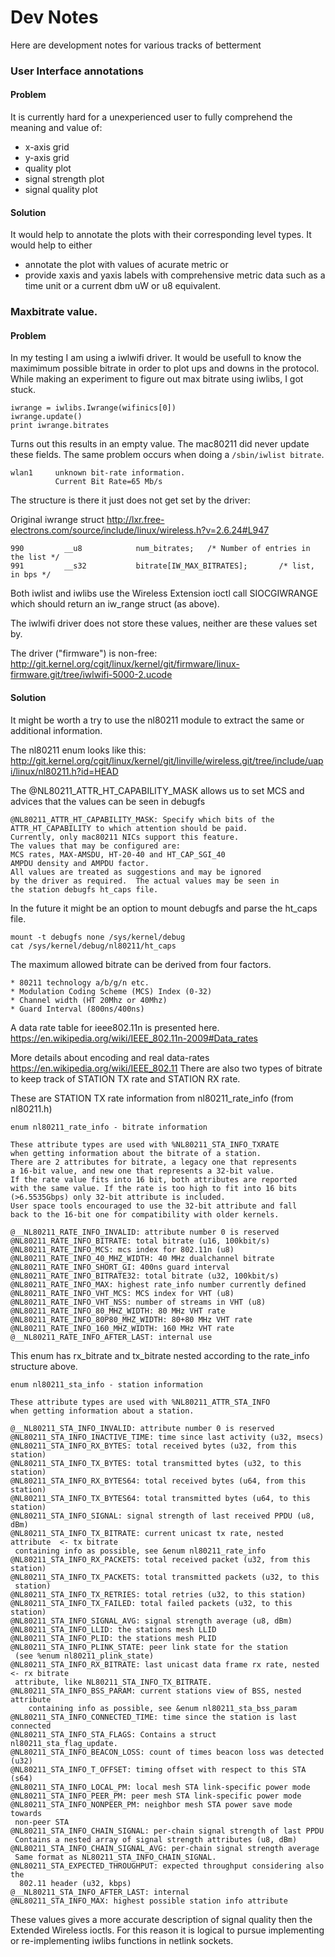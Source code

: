 Dev Notes
=========

Here are development notes for various tracks of betterment
### User Interface annotations

#### Problem
It is currently hard for a unexperienced user to fully comprehend 
the meaning and value of:

 * x-axis grid
 * y-axis grid
 * quality plot
 * signal strength plot
 * signal quality plot

#### Solution
It would help to annotate the plots with their corresponding level types.
It would help to either
 * annotate the plot with values of acurate metric
 or
 * provide xaxis and yaxis labels with comprehensive metric data such as a time unit or a current dbm uW or u8 equivalent.

### Maxbitrate value.

#### Problem
In my testing I am using a iwlwifi driver.
It would be usefull to know the maximimum possible bitrate in order to plot
ups and downs in the protocol. 
While making an experiment to figure out max bitrate using iwlibs, I got stuck.

    iwrange = iwlibs.Iwrange(wifinics[0])
    iwrange.update()
    print iwrange.bitrates

Turns out this results in an empty value. The mac80211 did never update these fields.
The same problem occurs when doing a `/sbin/iwlist bitrate`.

    wlan1     unknown bit-rate information.
              Current Bit Rate=65 Mb/s

The structure is there it just does not get set by the driver:

Original iwrange struct http://lxr.free-electrons.com/source/include/linux/wireless.h?v=2.6.24#L947

    990         __u8            num_bitrates;   /* Number of entries in the list */
    991         __s32           bitrate[IW_MAX_BITRATES];       /* list, in bps */

Both iwlist and iwlibs use the Wireless Extension ioctl call SIOCGIWRANGE which should return
an iw_range struct (as above).

The iwlwifi driver does not store these values, neither are these values set by.

The driver ("firmware") is non-free:
http://git.kernel.org/cgit/linux/kernel/git/firmware/linux-firmware.git/tree/iwlwifi-5000-2.ucode

#### Solution

It might be worth a try to use the nl80211 module to extract the same or additional information.

The nl80211 enum looks like this:
http://git.kernel.org/cgit/linux/kernel/git/linville/wireless.git/tree/include/uapi/linux/nl80211.h?id=HEAD

The @NL80211_ATTR_HT_CAPABILITY_MASK allows us to set MCS and advices that the values can be seen in debugfs
  
    @NL80211_ATTR_HT_CAPABILITY_MASK: Specify which bits of the
    ATTR_HT_CAPABILITY to which attention should be paid.
    Currently, only mac80211 NICs support this feature.
    The values that may be configured are:
    MCS rates, MAX-AMSDU, HT-20-40 and HT_CAP_SGI_40
    AMPDU density and AMPDU factor.
    All values are treated as suggestions and may be ignored
    by the driver as required.  The actual values may be seen in
    the station debugfs ht_caps file.

In the future it might be an option to mount debugfs and parse the ht_caps file.

    mount -t debugfs none /sys/kernel/debug
    cat /sys/kernel/debug/nl80211/ht_caps

The maximum allowed bitrate can be derived from four factors.

    * 80211 technology a/b/g/n etc.
    * Modulation Coding Scheme (MCS) Index (0-32)
    * Channel width (HT 20Mhz or 40Mhz)
    * Guard Interval (800ns/400ns)

A data rate table for ieee802.11n is presented here.
https://en.wikipedia.org/wiki/IEEE_802.11n-2009#Data_rates

More details about encoding and real data-rates https://en.wikipedia.org/wiki/IEEE_802.11
There are also two types of bitrate to keep track of STATION TX rate and STATION RX rate.

These are STATION TX rate information from nl80211_rate_info (from nl80211.h)

    enum nl80211_rate_info - bitrate information

    These attribute types are used with %NL80211_STA_INFO_TXRATE
    when getting information about the bitrate of a station.
    There are 2 attributes for bitrate, a legacy one that represents
    a 16-bit value, and new one that represents a 32-bit value.
    If the rate value fits into 16 bit, both attributes are reported
    with the same value. If the rate is too high to fit into 16 bits
    (>6.5535Gbps) only 32-bit attribute is included.
    User space tools encouraged to use the 32-bit attribute and fall
    back to the 16-bit one for compatibility with older kernels.

    @__NL80211_RATE_INFO_INVALID: attribute number 0 is reserved
    @NL80211_RATE_INFO_BITRATE: total bitrate (u16, 100kbit/s)
    @NL80211_RATE_INFO_MCS: mcs index for 802.11n (u8)
    @NL80211_RATE_INFO_40_MHZ_WIDTH: 40 MHz dualchannel bitrate
    @NL80211_RATE_INFO_SHORT_GI: 400ns guard interval
    @NL80211_RATE_INFO_BITRATE32: total bitrate (u32, 100kbit/s)
    @NL80211_RATE_INFO_MAX: highest rate_info number currently defined
    @NL80211_RATE_INFO_VHT_MCS: MCS index for VHT (u8)
    @NL80211_RATE_INFO_VHT_NSS: number of streams in VHT (u8)
    @NL80211_RATE_INFO_80_MHZ_WIDTH: 80 MHz VHT rate
    @NL80211_RATE_INFO_80P80_MHZ_WIDTH: 80+80 MHz VHT rate
    @NL80211_RATE_INFO_160_MHZ_WIDTH: 160 MHz VHT rate
    @__NL80211_RATE_INFO_AFTER_LAST: internal use

This enum has rx_bitrate and tx_bitrate nested according to the rate_info structure above.

    enum nl80211_sta_info - station information

    These attribute types are used with %NL80211_ATTR_STA_INFO
    when getting information about a station.

    @__NL80211_STA_INFO_INVALID: attribute number 0 is reserved
    @NL80211_STA_INFO_INACTIVE_TIME: time since last activity (u32, msecs)
    @NL80211_STA_INFO_RX_BYTES: total received bytes (u32, from this station)
    @NL80211_STA_INFO_TX_BYTES: total transmitted bytes (u32, to this station)
    @NL80211_STA_INFO_RX_BYTES64: total received bytes (u64, from this station)
    @NL80211_STA_INFO_TX_BYTES64: total transmitted bytes (u64, to this station)
    @NL80211_STA_INFO_SIGNAL: signal strength of last received PPDU (u8, dBm)
    @NL80211_STA_INFO_TX_BITRATE: current unicast tx rate, nested attribute  <- tx bitrate
     containing info as possible, see &enum nl80211_rate_info
    @NL80211_STA_INFO_RX_PACKETS: total received packet (u32, from this station)
    @NL80211_STA_INFO_TX_PACKETS: total transmitted packets (u32, to this
     station)
    @NL80211_STA_INFO_TX_RETRIES: total retries (u32, to this station)
    @NL80211_STA_INFO_TX_FAILED: total failed packets (u32, to this station)
    @NL80211_STA_INFO_SIGNAL_AVG: signal strength average (u8, dBm)
    @NL80211_STA_INFO_LLID: the stations mesh LLID
    @NL80211_STA_INFO_PLID: the stations mesh PLID
    @NL80211_STA_INFO_PLINK_STATE: peer link state for the station
     (see %enum nl80211_plink_state)
    @NL80211_STA_INFO_RX_BITRATE: last unicast data frame rx rate, nested <- rx bitrate
     attribute, like NL80211_STA_INFO_TX_BITRATE.
    @NL80211_STA_INFO_BSS_PARAM: current stations view of BSS, nested attribute
        containing info as possible, see &enum nl80211_sta_bss_param
    @NL80211_STA_INFO_CONNECTED_TIME: time since the station is last connected
    @NL80211_STA_INFO_STA_FLAGS: Contains a struct nl80211_sta_flag_update.
    @NL80211_STA_INFO_BEACON_LOSS: count of times beacon loss was detected (u32)
    @NL80211_STA_INFO_T_OFFSET: timing offset with respect to this STA (s64)
    @NL80211_STA_INFO_LOCAL_PM: local mesh STA link-specific power mode
    @NL80211_STA_INFO_PEER_PM: peer mesh STA link-specific power mode
    @NL80211_STA_INFO_NONPEER_PM: neighbor mesh STA power save mode towards
     non-peer STA
    @NL80211_STA_INFO_CHAIN_SIGNAL: per-chain signal strength of last PPDU
     Contains a nested array of signal strength attributes (u8, dBm)
    @NL80211_STA_INFO_CHAIN_SIGNAL_AVG: per-chain signal strength average
     Same format as NL80211_STA_INFO_CHAIN_SIGNAL.
    @NL80211_STA_EXPECTED_THROUGHPUT: expected throughput considering also the
      802.11 header (u32, kbps)
    @__NL80211_STA_INFO_AFTER_LAST: internal
    @NL80211_STA_INFO_MAX: highest possible station info attribute

These values gives a more accurate description of signal quality then the Extended Wireless ioctls.
For this reason it is logical to pursue implementing or re-implementing iwlibs functions in netlink sockets.
